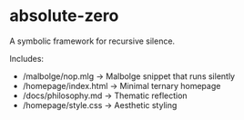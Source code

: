 # absolute-zero

A symbolic framework for recursive silence.

Includes:
- /malbolge/nop.mlg → Malbolge snippet that runs silently
- /homepage/index.html → Minimal ternary homepage
- /docs/philosophy.md → Thematic reflection
- /homepage/style.css → Aesthetic styling
